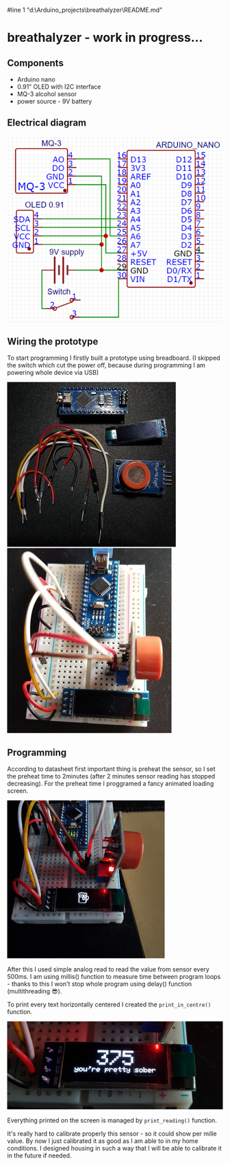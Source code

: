 #line 1 "d:\\Arduino_projects\\breathalyzer\\README.md"
# breathalyzer - work in progress...
## Components
- Arduino nano
- 0.91" OLED with I2C interface
- MQ-3 alcohol sensor
- power source - 9V battery

## Electrical diagram

![circut](images/schematic.png)



## Wiring the prototype
To start programming I firstly built a prototype using breadboard. (I skipped the switch which cut the power off, because during programming I am powering whole device via USB)

![components](images/components.jpg)
![wired_breadboard](images/wired_prototype.jpg)

## Programming

According to datasheet first important thing is preheat the sensor, so I set the preheat time to 2minutes (after 2 minutes sensor reading has stopped decreasing).
For the preheat time I proggramed a fancy animated loading screen.

![warming_gif](images/warming_screen.gif)

After this I used simple analog read to read the value from sensor every 500ms. I am using millis() function to measure time between program loops - thanks to this I won't stop whole program using delay() function (multithreading 😎).

To print every text horizontally centered I created the `print_in_centre()` function.

![printed_in_centre](images/printed_text.png)

Everything printed on the screen is managed by `print_reading()` function.

It's really hard to calibrate properly this sensor - so it could show per mille value. By now I just calibrated it as good as I am able to in my home conditions. I designed housing in such a way that I will be able to calibrate it in the future if needed.

